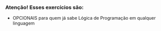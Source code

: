 ### Atenção! Esses exercícios são:
- OPCIONAIS para quem já sabe Lógica de Programação em qualquer linguagem
